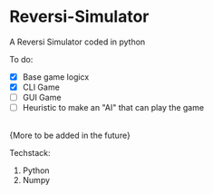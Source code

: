 # Reversi-Simulator
A Reversi Simulator coded in python

To do:
- [x] Base game logicx
- [x] CLI Game
- [ ] GUI Game
- [ ] Heuristic to make an "AI" that can play the game
<br>
{More to be added in the future}
<br>

Techstack:
1. Python
1. Numpy

